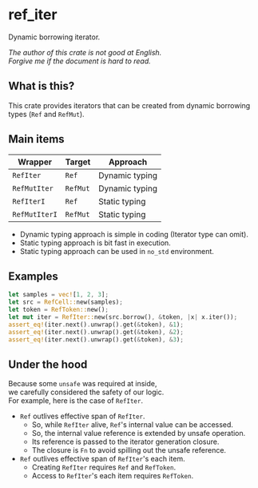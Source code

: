 ref_iter
===

Dynamic borrowing iterator.

*The author of this crate is not good at English.*  
*Forgive me if the document is hard to read.*

## What is this?

This crate provides iterators that can be created
from dynamic borrowing types (`Ref` and `RefMut`).

## Main items

| Wrapper       | Target   | Approach       |
|---------------|----------|----------------|
| `RefIter`     | `Ref`    | Dynamic typing |
| `RefMutIter`  | `RefMut` | Dynamic typing |
| `RefIterI`    | `Ref`    | Static typing  |
| `RefMutIterI` | `RefMut` | Static typing  |

* Dynamic typing approach is simple in coding (Iterator type can omit).
* Static typing approach is bit fast in execution.
* Static typing approach can be used in `no_std` environment.

## Examples

```rust
let samples = vec![1, 2, 3];
let src = RefCell::new(samples);
let token = RefToken::new();
let mut iter = RefIter::new(src.borrow(), &token, |x| x.iter());
assert_eq!(iter.next().unwrap().get(&token), &1);
assert_eq!(iter.next().unwrap().get(&token), &2);
assert_eq!(iter.next().unwrap().get(&token), &3);
```

## Under the hood

Because some `unsafe` was required at inside,<br/>
we carefully considered the safety of our logic.<br/>
For example, here is the case of `RefIter`.

- `Ref` outlives effective span of `RefIter`.
  - So, while `RefIter` alive, `Ref`'s internal value can be accessed.
  - So, the internal value reference is extended by unsafe operation.
  - Its reference is passed to the iterator generation closure.
  - The closure is `Fn` to avoid spilling out the unsafe reference.
- `Ref` outlives effective span of `RefIter`'s each item.
  - Creating `RefIter` requires `Ref` and `RefToken`.
  - Access to `RefIter`'s each item requires `RefToken`.
